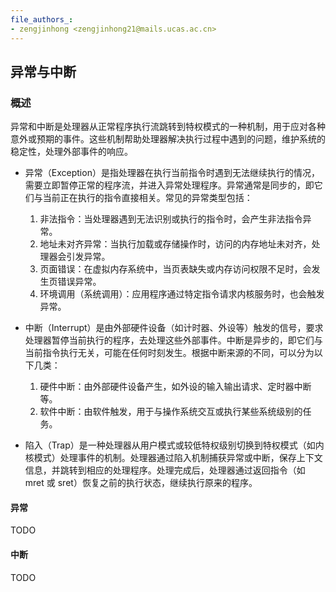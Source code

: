 ```yaml
---
file_authors_:
- zengjinhong <zengjinhong21@mails.ucas.ac.cn> 
---
```


## 异常与中断

### 概述

异常和中断是处理器从正常程序执行流跳转到特权模式的一种机制，用于应对各种意外或预期的事件。这些机制帮助处理器解决执行过程中遇到的问题，维护系统的稳定性，处理外部事件的响应。

* 异常（Exception）是指处理器在执行当前指令时遇到无法继续执行的情况，需要立即暂停正常的程序流，并进入异常处理程序。异常通常是同步的，即它们与当前正在执行的指令直接相关。常见的异常类型包括：

    1. 非法指令：当处理器遇到无法识别或执行的指令时，会产生非法指令异常。
    2. 地址未对齐异常：当执行加载或存储操作时，访问的内存地址未对齐，处理器会引发异常。
    3. 页面错误：在虚拟内存系统中，当页表缺失或内存访问权限不足时，会发生页错误异常。
    4. 环境调用（系统调用）：应用程序通过特定指令请求内核服务时，也会触发异常。

* 中断（Interrupt）是由外部硬件设备（如计时器、外设等）触发的信号，要求处理器暂停当前执行的程序，去处理这些外部事件。中断是异步的，即它们与当前指令执行无关，可能在任何时刻发生。根据中断来源的不同，可以分为以下几类：

    1. 硬件中断：由外部硬件设备产生，如外设的输入输出请求、定时器中断等。
    2. 软件中断：由软件触发，用于与操作系统交互或执行某些系统级别的任务。

* 陷入（Trap）是一种处理器从用户模式或较低特权级别切换到特权模式（如内核模式）处理事件的机制。处理器通过陷入机制捕获异常或中断，保存上下文信息，并跳转到相应的处理程序。处理完成后，处理器通过返回指令（如 mret 或 sret）恢复之前的执行状态，继续执行原来的程序。

#### 异常
TODO

#### 中断
TODO
